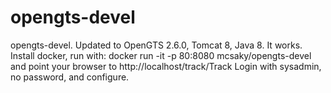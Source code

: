 # opengts-devel
opengts-devel. Updated to OpenGTS 2.6.0, Tomcat 8, Java 8. It works. Install docker, run with: docker run -it -p 80:8080 mcsaky/opengts-devel and point your browser to http://localhost/track/Track Login with sysadmin, no password, and configure.
